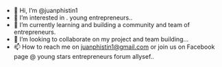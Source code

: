 - 👋 Hi, I’m @juanphistin1
- 👀 I’m interested in . young entrepreneurs..
- 🌱 I’m currently learning and building a community and team of entrepreneurs.
- 💞️ I’m looking to collaborate on my project and team building...
- 📫 How to reach me on juanphistin1@gmail.com or join us on Facebook page @ young stars entrepreneurs forum allysef..

<!---
juanphistin1/juanphistin1 is a ✨ special ✨ repository because its `README.md` (this file) appears on your GitHub profile.
You can click the Preview link to take a look at your changes.
--->
